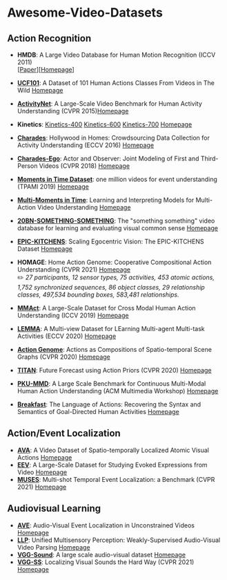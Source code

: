 # Awesome-Video-Datasets

## Action Recognition

* **HMDB**: A Large Video Database for Human Motion Recognition (ICCV 2011)</br> 
[[Paper](https://serre-lab.clps.brown.edu/wp-content/uploads/2012/08/Kuehne_etal_iccv11.pdf)][[Homepage](https://serre-lab.clps.brown.edu/resource/hmdb-a-large-human-motion-database/)]

* **[UCF101](https://www.crcv.ucf.edu/papers/UCF101_CRCV-TR-12-01.pdf)**: A Dataset of 101 Human Actions Classes From Videos in The Wild [Homepage](https://www.crcv.ucf.edu/data/UCF101.php)

* **[ActivityNet](https://www.cv-foundation.org/openaccess/content_cvpr_2015/papers/Heilbron_ActivityNet_A_Large-Scale_2015_CVPR_paper.pdf)**: A Large-Scale Video Benchmark for Human Activity Understanding (CVPR 2015)[Homepage](http://activity-net.org/index.html)

* **Kinetics**: [Kinetics-400](https://arxiv.org/abs/1705.06950) [Kinetics-600](https://arxiv.org/abs/1808.01340) [Kinetics-700](https://arxiv.org/abs/1907.06987) [Homepage](https://deepmind.com/research/open-source/kinetics)

* **[Charades](http://ai2-website.s3.amazonaws.com/publications/hollywood-homes.pdf)**: Hollywood in Homes: Crowdsourcing Data
Collection for Activity Understanding (ECCV 2016) [Homepage](https://prior.allenai.org/projects/charades)

* **[Charades-Ego](https://arxiv.org/pdf/1804.09627.pdf)**: Actor and Observer: Joint Modeling of First and Third-Person Videos (CVPR 2018) [Homepage](https://prior.allenai.org/projects/charades-ego)

* **[Moments in Time Dataset](http://moments.csail.mit.edu/TPAMI.2019.2901464.pdf)**: one million videos for event understanding (TPAMI 2019) [Homepage](http://moments.csail.mit.edu/)

* **[Multi-Moments in Time](https://arxiv.org/pdf/1911.00232.pdf)**: Learning and Interpreting Models for Multi-Action Video Understanding [Homepage](http://moments.csail.mit.edu/)

* **[20BN-SOMETHING-SOMETHING](https://arxiv.org/abs/1706.04261)**: The "something something" video database for learning and evaluating visual common sense [Homepage](https://20bn.com/datasets/something-something)

* **[EPIC-KITCHENS](https://openaccess.thecvf.com/content_ECCV_2018/papers/Dima_Damen_Scaling_Egocentric_Vision_ECCV_2018_paper.pdf)**: Scaling Egocentric Vision: The EPIC-KITCHENS Dataset</ins> [Homepage](https://epic-kitchens.github.io/2021)

* **HOMAGE**: Home Action Genome: Cooperative Compositional Action Understanding (CVPR 2021) [Homepage](https://homeactiongenome.org/)</br> 
:pencil2: *27 participants, 12 sensor types, 75 activities, 453 atomic actions, 1,752 synchronized sequences, 86 object classes, 29 relationship classes, 497,534 bounding boxes, 583,481 relationships.*

* **[MMAct](https://openaccess.thecvf.com/content_ICCV_2019/papers/Kong_MMAct_A_Large-Scale_Dataset_for_Cross_Modal_Human_Action_Understanding_ICCV_2019_paper.pdf)**: A Large-Scale Dataset for Cross Modal Human Action Understanding (ICCV 2019) [Homepage](https://mmact19.github.io/2019/)

* **[LEMMA](https://arxiv.org/pdf/2007.15781.pdf)**: A Multi-view Dataset for LEarning Multi-agent Multi-task Activities (ECCV 2020) [Homepage](https://sites.google.com/view/lemma-activity)

* **[Action Genome](https://arxiv.org/pdf/1912.06992.pdf)**: Actions as Compositions of Spatio-temporal Scene Graphs (CVPR 2020) [Homepage](https://www.actiongenome.org/)

* **[TITAN](https://openaccess.thecvf.com/content_CVPR_2020/papers/Malla_TITAN_Future_Forecast_Using_Action_Priors_CVPR_2020_paper.pdf)**: Future Forecast using Action Priors (CVPR 2020) [Homepage](https://usa.honda-ri.com/titan)

* **[PKU-MMD](https://arxiv.org/abs/1703.07475)**: A Large Scale Benchmark for Continuous Multi-Modal Human Action Understanding (ACM Multimedia Workshop) [Homepage](https://github.com/ECHO960/PKU-MMD#pku-mmd-a-large-scale-benchmark-for-continuous-multi-modal-human-action-understanding)

* **[Breakfast](https://openaccess.thecvf.com/content_cvpr_2014/papers/Kuehne_The_Language_of_2014_CVPR_paper.pdf)**: The Language of Actions: Recovering the Syntax and Semantics of Goal-Directed Human Activities [Homepage](https://serre-lab.clps.brown.edu/resource/breakfast-actions-dataset/)

## Action/Event Localization
* **[AVA](https://arxiv.org/abs/1705.08421)**: A Video Dataset of Spatio-temporally Localized Atomic Visual Actions [Homepage](http://research.google.com/ava/)
* **[EEV](https://arxiv.org/abs/2001.05488)**: A Large-Scale Dataset for Studying Evoked Expressions from Video [Homepage](https://github.com/google-research-datasets/eev)
* **[MUSES](https://arxiv.org/pdf/2012.09434.pdf)**: Multi-shot Temporal Event Localization: a Benchmark (CVPR 2021) [Homepage](https://songbai.site/muses/)

## Audiovisual Learning
* **[AVE](https://openaccess.thecvf.com/content_ECCV_2018/papers/Yapeng_Tian_Audio-Visual_Event_Localization_ECCV_2018_paper.pdf)**: Audio-Visual Event Localization in Unconstrained Videos [Homepage](https://sites.google.com/view/audiovisualresearch)
* **[LLP](https://arxiv.org/pdf/2007.10558.pdf)**: Unified Multisensory Perception: Weakly-Supervised Audio-Visual Video Parsing [Homepage](https://github.com/YapengTian/AVVP-ECCV20)
* **[VGG-Sound](https://arxiv.org/abs/2004.14368)**: A large scale audio-visual dataset [Homepage](https://www.robots.ox.ac.uk/~vgg/data/vggsound/)
* **[VGG-SS](https://arxiv.org/pdf/2104.02691.pdf)**: Localizing Visual Sounds the Hard Way (CVPR 2021) [Homepage](https://www.robots.ox.ac.uk/~vgg/research/lvs/)
